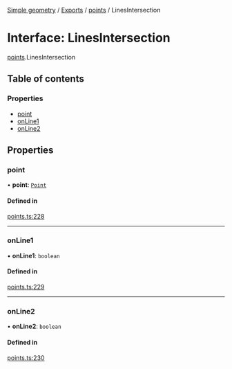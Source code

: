 [Simple geometry](../README.md) / [Exports](../modules.md) / [points](../modules/points.md) / LinesIntersection

# Interface: LinesIntersection

[points](../modules/points.md).LinesIntersection

## Table of contents

### Properties

- [point](points.LinesIntersection.md#point)
- [onLine1](points.LinesIntersection.md#online1)
- [onLine2](points.LinesIntersection.md#online2)

## Properties

### point

• **point**: [`Point`](../classes/points.Point.md)

#### Defined in

[points.ts:228](https://github.com/RodionNikolaev/simple-geometry/blob/42813f0/src/points.ts#L228)

___

### onLine1

• **onLine1**: `boolean`

#### Defined in

[points.ts:229](https://github.com/RodionNikolaev/simple-geometry/blob/42813f0/src/points.ts#L229)

___

### onLine2

• **onLine2**: `boolean`

#### Defined in

[points.ts:230](https://github.com/RodionNikolaev/simple-geometry/blob/42813f0/src/points.ts#L230)
